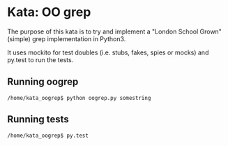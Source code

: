Kata: OO grep
=============

The purpose of this kata is to try and implement a "London School Grown" (simple) grep implementation in Python3.

It uses mockito for test doubles (i.e. stubs, fakes, spies or mocks) and py.test to run the tests.

Running oogrep
--------------
    /home/kata_oogrep$ python oogrep.py somestring

Running tests
-------------
    /home/kata_oogrep$ py.test



